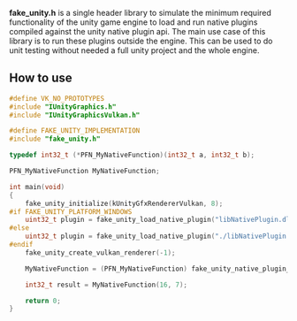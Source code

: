 **fake_unity.h** is a single header library to simulate the minimum required functionality
of the unity game engine to load and run native plugins compiled against the unity native plugin api.
The main use case of this library is to run these plugins outside the engine. This can be used to
do unit testing without needed a full unity project and the whole engine.

## How to use

```c
#define VK_NO_PROTOTYPES
#include "IUnityGraphics.h"
#include "IUnityGraphicsVulkan.h"

#define FAKE_UNITY_IMPLEMENTATION
#include "fake_unity.h"

typedef int32_t (*PFN_MyNativeFunction)(int32_t a, int32_t b);

PFN_MyNativeFunction MyNativeFunction;

int main(void)
{
    fake_unity_initialize(kUnityGfxRendererVulkan, 8);
#if FAKE_UNITY_PLATFORM_WINDOWS
    uint32_t plugin = fake_unity_load_native_plugin("libNativePlugin.dll");
#else
    uint32_t plugin = fake_unity_load_native_plugin("./libNativePlugin.so");
#endif
    fake_unity_create_vulkan_renderer(-1);

    MyNativeFunction = (PFN_MyNativeFunction) fake_unity_native_plugin_get_proc_address(plugin, "MyNativeFunction");

    int32_t result = MyNativeFunction(16, 7);

    return 0;
}
```
